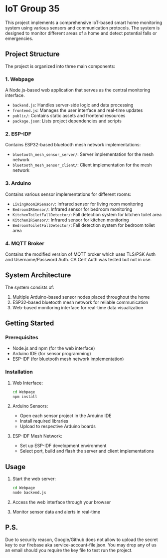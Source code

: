 # IoT Group 35

This project implements a comprehensive IoT-based smart home monitoring system using various sensors and communication protocols. The system is designed to monitor different areas of a home and detect potential falls or emergencies.

## Project Structure

The project is organized into three main components:

### 1. Webpage
A Node.js-based web application that serves as the central monitoring interface.
- `backend.js`: Handles server-side logic and data processing
- `frontend.js`: Manages the user interface and real-time updates
- `public/`: Contains static assets and frontend resources
- `package.json`: Lists project dependencies and scripts

### 2. ESP-IDF
Contains ESP32-based bluetooth mesh network implementations:
- `bluetooth_mesh_sensor_server/`: Server implementation for the mesh network
- `bluetooth_mesh_sensor_client/`: Client implementation for the mesh network

### 3. Arduino
Contains various sensor implementations for different rooms:
- `LivingRoomIRSensor/`: Infrared sensor for living room monitoring
- `BedroomIRSensor/`: Infrared sensor for bedroom monitoring
- `KitchenToiletFallDetector/`: Fall detection system for kitchen toilet area
- `KitchenIRSensor/`: Infrared sensor for kitchen monitoring
- `BedroomToiletFallDetector/`: Fall detection system for bedroom toilet area

### 4. MQTT Broker
Contains the modified version of MQTT broker which uses TLS/PSK Auth and Username/Password Auth. CA Cert Auth was tested but not in use.

## System Architecture

The system consists of:
1. Multiple Arduino-based sensor nodes placed throughout the home
2. ESP32-based bluetooth mesh network for reliable communication
3. Web-based monitoring interface for real-time data visualization

## Getting Started

### Prerequisites
- Node.js and npm (for the web interface)
- Arduino IDE (for sensor programming)
- ESP-IDF (for bluetooth mesh network implementation)

### Installation
1. Web Interface:
   ```bash
   cd Webpage
   npm install
   ```

2. Arduino Sensors:
   - Open each sensor project in the Arduino IDE
   - Install required libraries
   - Upload to respective Arduino boards

3. ESP-IDF Mesh Network:
   - Set up ESP-IDF development environment
   - Select port, build and flash the server and client implementations

## Usage
1. Start the web server:
   ```bash
   cd Webpage
   node backend.js
   ```

2. Access the web interface through your browser
3. Monitor sensor data and alerts in real-time

## P.S.
Due to security reason, Google/Github does not allow to upload the secret key to our firebase aka service-account-file.json. You may drop any of us an email should you require the key file to test run the project.
